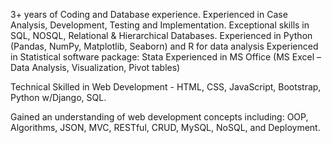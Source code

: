 3+ years of Coding and Database experience. 
Experienced in Case Analysis, Development, Testing and Implementation. 
Exceptional skills in SQL, NOSQL, Relational & Hierarchical Databases. 
Experienced in Python (Pandas, NumPy, Matplotlib, Seaborn) and R for data analysis 
Experienced in Statistical software package: Stata 
Experienced in MS Office (MS Excel – Data Analysis, Visualization, Pivot tables) 

Technical Skilled in Web Development - HTML, CSS, JavaScript, Bootstrap, Python w/Django, SQL. 

Gained an understanding of web development concepts including: OOP, Algorithms, JSON, MVC, RESTful, CRUD, MySQL, NoSQL, and Deployment.
